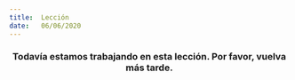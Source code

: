 ```yaml
---
title:  Lección
date:   06/06/2020
---
```


### <center>Todavía estamos trabajando en esta lección. Por favor, vuelva más tarde.</center>